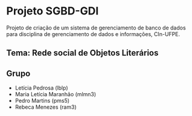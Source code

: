 # Projeto SGBD-GDI
Projeto de criação de um sistema de gerenciamento de banco de dados para disciplina de gerenciamento de dados e informações, CIn-UFPE.
## Tema: Rede social de Objetos Literários
## Grupo
- Letícia Pedrosa (lblp)
- Maria Letícia Maranhão (mlmn3)
- Pedro Martins (pms5)
- Rebeca Menezes (ram3)

